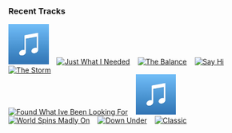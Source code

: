 ### Recent Tracks
[<img src='https://github.com/atfinke/atfinke/blob/master/placeholder.jpeg?raw=true' width='16%' height='16%' alt='Forever - Radio Edit'>](https://www.last.fm/music/will%2byoung/_/forever%2b-%2bradio%2bedit)&nbsp;&nbsp;&nbsp;&nbsp;[<img src='https://lastfm.freetls.fastly.net/i/u/300x300/a3e3bbe2194b49e2b19cfc897e36fffd.png' width='16%' height='16%' alt='Just What I Needed'>](https://www.last.fm/music/the%2bcars/_/just%2bwhat%2bi%2bneeded)&nbsp;&nbsp;&nbsp;&nbsp;[<img src='https://lastfm.freetls.fastly.net/i/u/300x300/55cea9a7145b4087c0dfb4dce3fe6c37.png' width='16%' height='16%' alt='The Balance'>](https://www.last.fm/music/royal%2btongues/_/the%2bbalance)&nbsp;&nbsp;&nbsp;&nbsp;[<img src='https://lastfm.freetls.fastly.net/i/u/300x300/5546aabb7d83501f3df1bd066a51734e.png' width='16%' height='16%' alt='Say Hi'>](https://www.last.fm/music/codeko/_/say%2bhi)&nbsp;&nbsp;&nbsp;&nbsp;[<img src='https://lastfm.freetls.fastly.net/i/u/300x300/b79e7f4df22615d983b18a8101597c34.png' width='16%' height='16%' alt='The Storm'>](https://www.last.fm/music/notaker/_/the%2bstorm)&nbsp;&nbsp;&nbsp;&nbsp;<br>[<img src='https://lastfm.freetls.fastly.net/i/u/300x300/0f44b4586b2787aa669c8b6e1dbc2623.png' width='16%' height='16%' alt='Found What Ive Been Looking For'>](https://www.last.fm/music/tom%2bgrennan/_/found%2bwhat%2bi%2527ve%2bbeen%2blooking%2bfor)&nbsp;&nbsp;&nbsp;&nbsp;[<img src='https://github.com/atfinke/atfinke/blob/master/placeholder.jpeg?raw=true' width='16%' height='16%' alt='You Cant Hurry Love - 2016 Remaster'>](https://www.last.fm/music/phil%2bcollins/_/you%2bcan%2527t%2bhurry%2blove%2b-%2b2016%2bremaster)&nbsp;&nbsp;&nbsp;&nbsp;[<img src='https://lastfm.freetls.fastly.net/i/u/300x300/a9f920bcd75f4900856865cb2f3e33c0.png' width='16%' height='16%' alt='World Spins Madly On'>](https://www.last.fm/music/the%2bweepies/_/world%2bspins%2bmadly%2bon)&nbsp;&nbsp;&nbsp;&nbsp;[<img src='https://lastfm.freetls.fastly.net/i/u/300x300/be456f85aa33444fc470101b2ec2e6bc.png' width='16%' height='16%' alt='Down Under'>](https://www.last.fm/music/men%2bat%2bwork/_/down%2bunder)&nbsp;&nbsp;&nbsp;&nbsp;[<img src='https://lastfm.freetls.fastly.net/i/u/300x300/dfa4529045db4d4dcd33b3e93bac6740.png' width='16%' height='16%' alt='Classic'>](https://www.last.fm/music/mkto/_/classic)&nbsp;&nbsp;&nbsp;&nbsp;<br>